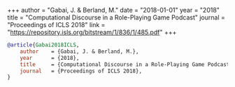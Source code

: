 +++
author = "Gabai, J. & Berland, M."
date = "2018-01-01"
year = "2018"
title = "Computational Discourse in a Role-Playing Game Podcast"
journal = "Proceedings of ICLS 2018"
link = "https://repository.isls.org/bitstream/1/836/1/485.pdf"
+++
```bibtex
@article{Gabai2018ICLS,
    author    = {Gabai, J. & Berland, M.},
    year      = {2018},
    title     = {Computational Discourse in a Role-Playing Game Podcast},
    journal   = {Proceedings of ICLS 2018},
}
```
